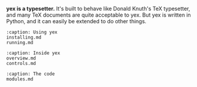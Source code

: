 **yex is a typesetter.** It's built to behave like Donald Knuth's TeX typesetter,
and many TeX documents are quite acceptable to yex. But yex is written in
Python, and it can easily be extended to do other things.

```{toctree}
:caption: Using yex
installing.md
running.md
```

```{toctree}
:caption: Inside yex
overview.md
controls.md
```

```{toctree}
:caption: The code
modules.md
```
